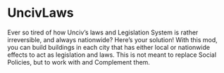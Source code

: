 # UncivLaws
Ever so tired of how Unciv’s laws and Legislation System is rather irreversible, and always nationwide? Here’s your solution! With this mod, you can build buildings in each city that has either local or nationwide effects to act as legislation and laws. This is not meant to replace Social Policies, but to work with and Complement them. 
